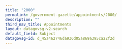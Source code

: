 ```yaml
---
title: "2000"
permalink: /government-gazette/appointments/2000/
description: ""
third_nav_title: Appointments
layout: datagovsg-v2-search
default_field: Subject
datagovsg-id: d_45a462746da936d05a869a395ca22f2d
---
```

